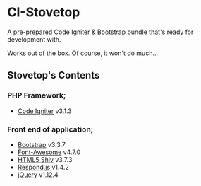 # CI-Stovetop
A pre-prepared Code Igniter & Bootstrap bundle that's ready for development with.

Works out of the box. Of course, it won't do much...

## Stovetop's Contents

### PHP Framework;

* [Code Igniter](https://www.codeigniter.com/) v3.1.3

### Front end of application;

* [Bootstrap](http://getbootstrap.com/) v3.3.7
* [Font-Awesome](http://fortawesome.github.io/Font-Awesome/) v4.7.0
* [HTML5 Shiv](https://github.com/aFarkas/html5shiv) v3.7.3
* [Respond.js](https://github.com/scottjehl/Respond) v1.4.2
* [jQuery](http://jquery.com/) v1.12.4
